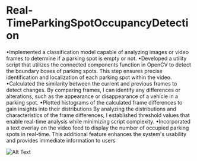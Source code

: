 # Real-TimeParkingSpotOccupancyDetection
•Implemented a classification model capable of analyzing images or video frames to determine if a parking spot is empty or not.
•Developed a utility script that utilizes the connected components function in OpenCV to detect the boundary boxes of parking spots. This step ensures precise identification and localization of each parking spot within the video.
•Calculated the similarity between the current and previous frames to detect changes. By comparing frames, I can identify any differences or alterations, such as the appearance or disappearance of a vehicle in a parking spot.
•Plotted histograms of the calculated frame differences to gain insights into their distributions By analyzing the distributions and characteristics of the frame differences, I established threshold values that enable real-time analysis while minimizing script complexity.
•Incorporated a text overlay on the video feed to display the number of occupied parking spots in real-time. This additional feature enhances the system's usability and provides immediate information to users

![Alt Text](https://drive.google.com/file/d/1sEZWpxCYA7n69NX_WnyVBFtaj1woWAby/view?usp=share_link)
